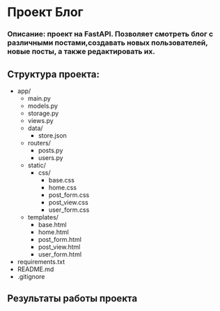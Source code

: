 # Проект Блог
### Описание: проект на FastAPI. Позволяет смотреть блог с различными постами,создавать новых пользователей, новые посты, а также редактировать их.
## Структура проекта:
* app/
    * main.py
    * models.py
    * storage.py
    * views.py
    * data/
        * store.json
    * routers/
        * posts.py
        * users.py
    * static/
        * css/
            * base.css
            * home.css
            * post_form.css
            * post_view.css
            * user_form.css
    * templates/
        * base.html
        * home.html
        * post_form.html
        * post_view.html
        * user_form.html
* requirements.txt
* README.md
* .gitignore

## Результаты работы проекта